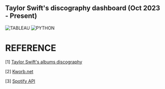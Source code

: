 ## Taylor Swift's discography dashboard (Oct 2023 - Present)
![TABLEAU](https://img.shields.io/badge/Tableau-E97627?style=for-the-badge&logo=Tableau&logoColor=white) ![PYTHON](https://img.shields.io/badge/Python-FFD43B?style=for-the-badge&logo=python&logoColor=blue)

# REFERENCE
[1] [Taylor Swift's albums discography](https://en.wikipedia.org/wiki/Taylor_Swift_albums_discography)

[2] [Kworb.net](https://kworb.net/)

[3] [Spotify API](https://developer.spotify.com/documentation/web-api)
